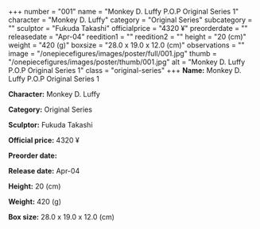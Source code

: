 +++
number = "001"
name = "Monkey D. Luffy P.O.P Original Series 1"
character = "Monkey D. Luffy"
category = "Original Series"
subcategory = ""
sculptor = "Fukuda Takashi"
officialprice = "4320 ¥"
preorderdate = ""
releasedate = "Apr-04"
reedition1 = ""
reedition2 = ""
height = "20 (cm)"
weight = "420 (g)"
boxsize = "28.0 x 19.0 x 12.0 (cm)"
observations = ""
image = "/onepiecefigures/images/poster/full/001.jpg"
thumb = "/onepiecefigures/images/poster/thumb/001.jpg"
alt = "Monkey D. Luffy P.O.P Original Series 1"
class = "original-series"
+++
**Name:** Monkey D. Luffy P.O.P Original Series 1

**Character:** Monkey D. Luffy

**Category:** Original Series 

**Sculptor:** Fukuda Takashi

**Official price:** 4320 ¥

**Preorder date:** 

**Release date:** Apr-04

**Height:** 20 (cm)

**Weight:** 420 (g)

**Box size:** 28.0 x 19.0 x 12.0 (cm)
